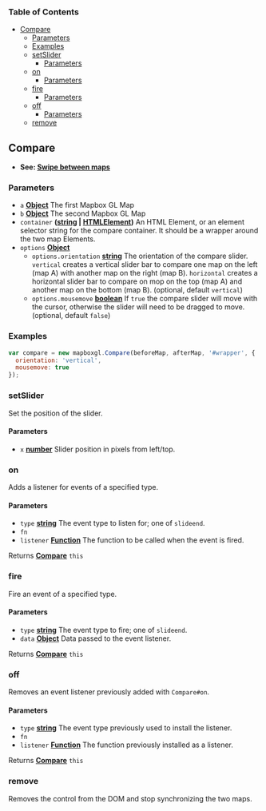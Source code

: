 <!-- Generated by documentation.js. Update this documentation by updating the source code. -->

### Table of Contents

-   [Compare][1]
    -   [Parameters][2]
    -   [Examples][3]
    -   [setSlider][4]
        -   [Parameters][5]
    -   [on][6]
        -   [Parameters][7]
    -   [fire][8]
        -   [Parameters][9]
    -   [off][10]
        -   [Parameters][11]
    -   [remove][12]

## Compare

-   **See: [Swipe between maps][13]**

### Parameters

-   `a` **[Object][14]** The first Mapbox GL Map
-   `b` **[Object][14]** The second Mapbox GL Map
-   `container` **([string][15] \| [HTMLElement][16])** An HTML Element, or an element selector string for the compare container. It should be a wrapper around the two map Elements.
-   `options` **[Object][14]** 
    -   `options.orientation` **[string][15]** The orientation of the compare slider. `vertical` creates a vertical slider bar to compare one map on the left (map A) with another map on the right (map B). `horizontal` creates a horizontal slider bar to compare on mop on the top (map A) and another map on the bottom (map B). (optional, default `vertical`)
    -   `options.mousemove` **[boolean][17]** If `true` the compare slider will move with the cursor, otherwise the slider will need to be dragged to move. (optional, default `false`)

### Examples

```javascript
var compare = new mapboxgl.Compare(beforeMap, afterMap, '#wrapper', {
  orientation: 'vertical',
  mousemove: true
});
```

### setSlider

Set the position of the slider.

#### Parameters

-   `x` **[number][18]** Slider position in pixels from left/top.

### on

Adds a listener for events of a specified type.

#### Parameters

-   `type` **[string][15]** The event type to listen for; one of `slideend`.
-   `fn`  
-   `listener` **[Function][19]** The function to be called when the event is fired.

Returns **[Compare][20]** `this`

### fire

Fire an event of a specified type.

#### Parameters

-   `type` **[string][15]** The event type to fire; one of `slideend`.
-   `data` **[Object][14]** Data passed to the event listener.

Returns **[Compare][20]** `this`

### off

Removes an event listener previously added with `Compare#on`.

#### Parameters

-   `type` **[string][15]** The event type previously used to install the listener.
-   `fn`  
-   `listener` **[Function][19]** The function previously installed as a listener.

Returns **[Compare][20]** `this`

### remove

Removes the control from the DOM and stop synchronizing the two maps.

[1]: #compare

[2]: #parameters

[3]: #examples

[4]: #setslider

[5]: #parameters-1

[6]: #on

[7]: #parameters-2

[8]: #fire

[9]: #parameters-3

[10]: #off

[11]: #parameters-4

[12]: #remove

[13]: https://www.mapbox.com/mapbox-gl-js/example/mapbox-gl-compare/

[14]: https://developer.mozilla.org/docs/Web/JavaScript/Reference/Global_Objects/Object

[15]: https://developer.mozilla.org/docs/Web/JavaScript/Reference/Global_Objects/String

[16]: https://developer.mozilla.org/docs/Web/HTML/Element

[17]: https://developer.mozilla.org/docs/Web/JavaScript/Reference/Global_Objects/Boolean

[18]: https://developer.mozilla.org/docs/Web/JavaScript/Reference/Global_Objects/Number

[19]: https://developer.mozilla.org/docs/Web/JavaScript/Reference/Statements/function

[20]: #compare
